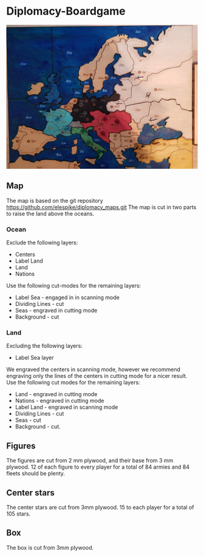 # Diplomacy-Boardgame
![Diplomacy Map image](https://github.com/EdvardGrodem/Diplomacy-Boardgame/blob/master/DiplomacyMap.jpg?width=50)
## Map
The map is based on the git repository https://github.com/elespike/diplomacy_maps.git
The map is cut in two parts to raise the land above the oceans.
### Ocean
Exclude the following layers: 
  - Centers 
  - Label Land
  - Land
  - Nations

Use the following cut-modes for the remaining layers:
  - Label Sea - engaged in in scanning mode
  - Dividing Lines - cut
  - Seas - engraved in cutting mode
  - Background - cut

### Land
Excluding the following layers:
  - Label Sea layer
  
We engraved the centers in scanning mode, however we recommend engraving only the lines of the centers in cutting mode for a nicer result. Use the following cut modes for the remaining layers:
  - Land - engraved in cutting mode
  - Nations - engraved in cutting mode 
  - Label Land - engraved in scanning mode
  - Dividing Lines - cut
  - Seas - cut
  - Background - cut.

## Figures
The figures are cut from 2 mm plywood, and their base from 3 mm plywood. 12 of each figure to every player for a total of 84 armies and 84 fleets should be plenty.

## Center stars
The center stars are cut from 3mm plywood. 15 to each player for a total of 105 stars.

## Box
The box is cut from 3mm plywood.
